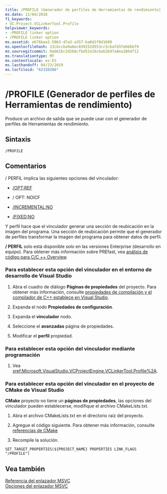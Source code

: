 ```yaml
---
title: /PROFILE (Generador de perfiles de Herramientas de rendimiento)
ms.date: 11/04/2016
f1_keywords:
- VC.Project.VCLinkerTool.Profile
helpviewer_keywords:
- -PROFILE linker option
- /PROFILE linker option
ms.assetid: e676baa1-5063-47a3-a357-ba0d1f0d1699
ms.openlocfilehash: 23cbccba9a8ec839252d553cc5cbafd37e66bbf9
ms.sourcegitcommit: 0ab61bc3d2b6cfbd52a16c6ab2b97a8ea1864f12
ms.translationtype: MT
ms.contentlocale: es-ES
ms.lasthandoff: 04/23/2019
ms.locfileid: "62320206"
---
```

# <a name="profile-performance-tools-profiler"></a>/PROFILE (Generador de perfiles de Herramientas de rendimiento)

Produce un archivo de salida que se puede usar con el generador de perfiles de Herramientas de rendimiento.

## <a name="syntax"></a>Sintaxis

```
/PROFILE
```

## <a name="remarks"></a>Comentarios

/ PERFIL implica las siguientes opciones del vinculador:

- [/OPT:REF](opt-optimizations.md)

- / OPT: NOICF

- [/INCREMENTAL:NO](incremental-link-incrementally.md)

- [/FIXED:NO](fixed-fixed-base-address.md)

Y perfil hace que el vinculador generar una sección de reubicación en la imagen del programa.  Una sección de reubicación permite que el generador de perfiles transformar la imagen del programa para obtener datos de perfil.

**/ PERFIL** solo está disponible solo en las versiones Enterprise (desarrollo en equipo).  Para obtener más información sobre PREfast, vea [análisis de código para C/C ++ Overview](/visualstudio/code-quality/code-analysis-for-c-cpp-overview).

### <a name="to-set-this-linker-option-in-the-visual-studio-development-environment"></a>Para establecer esta opción del vinculador en el entorno de desarrollo de Visual Studio

1. Abra el cuadro de diálogo **Páginas de propiedades** del proyecto. Para obtener más información, consulte [propiedades de compilación y el compilador de C++ establece en Visual Studio](../working-with-project-properties.md).

1. Expanda el nodo **Propiedades de configuración**.

1. Expanda el **vinculador** nodo.

1. Seleccione el **avanzadas** página de propiedades.

1. Modificar el **perfil** propiedad.

### <a name="to-set-this-linker-option-programmatically"></a>Para establecer esta opción del vinculador mediante programación

1. Vea <xref:Microsoft.VisualStudio.VCProjectEngine.VCLinkerTool.Profile%2A>.

### <a name="to-set-this-linker-option-within-visual-studio-cmake-project"></a>Para establecer esta opción del vinculador en el proyecto de CMake de Visual Studio

**CMake** proyecto no tiene un **páginas de propiedades**, las opciones del vinculador pueden establecerse, modifique el archivo CMakeLists.txt.

1. Abra el archivo CMakeLists.txt en el directorio raíz del proyecto.

1. Agregue el código siguiente. Para obtener más información, consulte [referencias de CMake](https://cmake.org/cmake/help/v3.0/command/set_target_properties.html)

1. Recompile la solución.

```
SET_TARGET_PROPERTIES(${PROJECT_NAME} PROPERTIES LINK_FLAGS "/PROFILE")
```

## <a name="see-also"></a>Vea también

[Referencia del enlazador MSVC](linking.md)<br/>
[Opciones del enlazador MSVC](linker-options.md)

